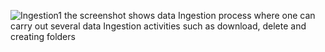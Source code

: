 ![Ingestion1](https://github.com/user-attachments/assets/afd196f5-4880-4fe2-a2e6-9e6ef13278e5)
the screenshot shows data Ingestion process where one can carry out several data Ingestion activities such as download, delete and creating folders
